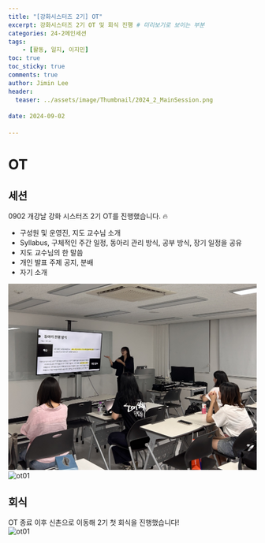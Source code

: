 ```yaml
---
title: "[강화시스터즈 2기] OT"
excerpt: 강화시스터즈 2기 OT 및 회식 진행 # 미리보기로 보이는 부분
categories: 24-2메인세션
tags: 
    - [활동, 일지, 이지민]
toc: true
toc_sticky: true
comments: true
author: Jimin Lee
header:
  teaser: ../assets/image/Thumbnail/2024_2_MainSession.png

date: 2024-09-02

---
```


# OT

## 세션

0902 개강날 강화 시스터즈 2기 OT를 진행했습니다. 🔥

- 구성원 및 운영진, 지도 교수님 소개
- Syllabus, 구체적인 주간 일정, 동아리 관리 방식, 공부 방식, 장기 일정을 공유
- 지도 교수님의 한 말씀 
- 개인 발표 주제 공지, 분배
- 자기 소개 

![ot01](../assets/image/Articles/2024_2/OT/1.jpg)
![ot01](../assets/image/Articles/2024_2/OT/2.jpg)


## 회식  
OT 종료 이후 신촌으로 이동해 2기 첫 회식을 진행했습니다!  
![ot01](../assets/image/Articles/2024_2/OT/3.jpg)
